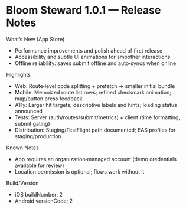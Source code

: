 # Bloom Steward 1.0.1 — Release Notes

What’s New (App Store)
- Performance improvements and polish ahead of first release
- Accessibility and subtle UI animations for smoother interactions
- Offline reliability: saves submit offline and auto‑syncs when online

Highlights
- Web: Route‑level code splitting + prefetch → smaller initial bundle
- Mobile: Memoized route list rows; refined checkmark animation; map/button press feedback
- A11y: Larger hit targets; descriptive labels and hints; loading status announced
- Tests: Server (auth/routes/submit/metrics) + client (time formatting, submit gating)
- Distribution: Staging/TestFlight path documented; EAS profiles for staging/production

Known Notes
- App requires an organization‑managed account (demo credentials available for review)
- Location permission is optional; flows work without it

Build/Version
- iOS buildNumber: 2
- Android versionCode: 2

